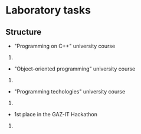 # Laboratory tasks

## Structure
* "Programming on C++" university course 
1. 

* "Object-oriented programming" university course
1. 

* "Programming techologies" university course
1. 

* 1st place in the GAZ-IT Hackathon 
1. 
